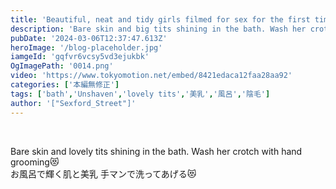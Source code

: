 ```yaml
---
title: 'Beautiful, neat and tidy girls filmed for sex for the first time for money'
description: 'Bare skin and big tits shining in the bath. Wash her crotch with hand grooming😻'
pubDate: '2024-03-06T12:37:47.613Z'
heroImage: '/blog-placeholder.jpg'
iamgeId: 'gqfvr6vcsy5vd3ejukbk'
OgImagePath: '0014.png'
video: 'https://www.tokyomotion.net/embed/8421edaca12faa28aa92'
categories: ['本編無修正']
tags: ['bath','Unshaven','lovely tits','美乳','風呂','陰毛']
author: '["Sexford_Street"]'
---
```


<br>

Bare skin and lovely tits shining in the bath. Wash her crotch with hand grooming😻<br>
お風呂で輝く肌と美乳 手マンで洗ってあげる😻
